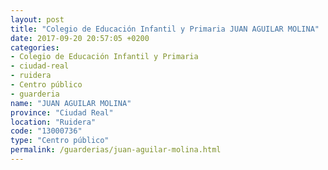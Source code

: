 ```yaml
---
layout: post
title: "Colegio de Educación Infantil y Primaria JUAN AGUILAR MOLINA"
date: 2017-09-20 20:57:05 +0200
categories:
- Colegio de Educación Infantil y Primaria
- ciudad-real
- ruidera
- Centro público
- guarderia
name: "JUAN AGUILAR MOLINA"
province: "Ciudad Real"
location: "Ruidera"
code: "13000736"
type: "Centro público"
permalink: /guarderias/juan-aguilar-molina.html
---
```

